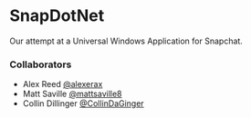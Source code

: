 SnapDotNet
==========

Our attempt at a Universal Windows Application for Snapchat.


### Collaborators

- Alex Reed [@alexerax](http://twitter.com/alexerax)
- Matt Saville [@mattsaville8](https://twitter.com/mattsaville8)
- Collin Dillinger [@CollinDaGinger](https://twitter.com/CollinDaGinger)

